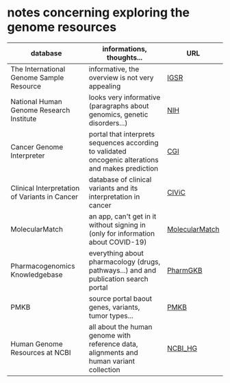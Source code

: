 # notes concerning exploring the genome resources


database| informations, thoughts... | URL
--- | --- | ---
The International Genome Sample Resource | informative, the overview is not very appealing | [IGSR](https://www.internationalgenome.org/)
National Human Genome Research Institute | looks very informative (paragraphs about genomics, genetic disorders...) | [NIH](https://www.genome.gov/)
Cancer Genome Interpreter | portal that interprets sequences according to validated oncogenic alterations and makes prediction | [CGI](https://www.cancergenomeinterpreter.org/home)
Clinical Interpretation of Variants in Cancer | database of clinical variants and its interpretation in cancer | [CIViC](https://civicdb.org/home)
MolecularMatch | an app, can't get in it without signing in (only for information about COVID-19) | [MolecularMatch](https://app.molecularmatch.com/)
Pharmacogenomics Knowledgebase | everything about pharmacology (drugs, pathways...) and and publication search portal | [PharmGKB](https://www.pharmgkb.org/)
PMKB | source portal baout genes, variants, tumor types... | [PMKB](https://pmkb.weill.cornell.edu/)
Human Genome Resources at NCBI | all about the human genome with reference data, alignments and human variant collection | [NCBI_HG](https://www.ncbi.nlm.nih.gov/projects/genome/guide/human/)

